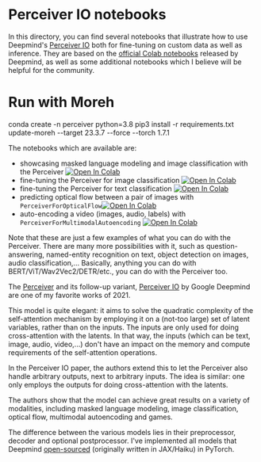 # Perceiver IO notebooks
In this directory, you can find several notebooks that illustrate how to use Deepmind's [Perceiver IO](https://arxiv.org/abs/2107.14795) both for fine-tuning on custom data as well as inference. They are based on the [official Colab notebooks](https://github.com/deepmind/deepmind-research/tree/master/perceiver/colabs) released by Deepmind, as well as some additional notebooks which I believe will be helpful for the community.
# Run with Moreh

conda create -n perceiver python=3.8
pip3 install -r requirements.txt
update-moreh --target 23.3.7 --force --torch 1.7.1



The notebooks which are available are:
- showcasing masked language modeling and image classification with the Perceiver [![Open In Colab](https://colab.research.google.com/assets/colab-badge.svg)](https://colab.research.google.com/github/NielsRogge/Transformers-Tutorials/blob/master/Perceiver/Perceiver_for_masked_language_modeling_and_image_classification.ipynb)
- fine-tuning the Perceiver for image classification [![Open In Colab](https://colab.research.google.com/assets/colab-badge.svg)](https://colab.research.google.com/github/NielsRogge/Transformers-Tutorials/blob/master/Perceiver/Fine_tune_the_Perceiver_for_image_classification.ipynb)
- fine-tuning the Perceiver for text classification [![Open In Colab](https://colab.research.google.com/assets/colab-badge.svg)](https://colab.research.google.com/github/NielsRogge/Transformers-Tutorials/blob/master/Perceiver/Fine_tune_Perceiver_for_text_classification.ipynb)
- predicting optical flow between a pair of images with `PerceiverForOpticalFlow`[![Open In Colab](https://colab.research.google.com/assets/colab-badge.svg)](https://colab.research.google.com/github/NielsRogge/Transformers-Tutorials/blob/master/Perceiver/Perceiver_for_Optical_Flow.ipynb)
- auto-encoding a video (images, audio, labels) with `PerceiverForMultimodalAutoencoding` [![Open In Colab](https://colab.research.google.com/assets/colab-badge.svg)](https://colab.research.google.com/github/NielsRogge/Transformers-Tutorials/blob/master/Perceiver/Perceiver_for_Multimodal_Autoencoding.ipynb)

Note that these are just a few examples of what you can do with the Perceiver. There are many more possibilities with it, such as question-answering, named-entity recognition on text, object detection on images, audio classification,... Basically, anything you can do with BERT/ViT/Wav2Vec2/DETR/etc., you can do with the Perceiver too.

The [Perceiver](https://arxiv.org/abs/2103.03206) and its follow-up variant, [Perceiver IO](https://arxiv.org/abs/2107.14795) by Google Deepmind are one of my favorite works of 2021.

This model is quite elegant: it aims to solve the quadratic complexity of the self-attention mechanism by employing it on a (not-too large) set of latent variables, rather than on the inputs.
The inputs are only used for doing cross-attention with the latents. In that way, the inputs (which can be text, image, audio, video,...) don't have an impact on the memory and compute requirements of the self-attention operations.

In the Perceiver IO paper, the authors extend this to let the Perceiver also handle arbitrary outputs, next to arbitrary inputs. The idea is similar: one only employs the outputs for doing cross-attention with the latents.

The authors show that the model can achieve great results on a variety of modalities, including masked language modeling, image classification, optical flow, multimodal autoencoding and games.

The difference between the various models lies in their preprocessor, decoder and optional postprocessor. I've implemented all models that Deepmind [open-sourced](https://github.com/deepmind/deepmind-research/tree/master/perceiver) (originally written in JAX/Haiku) in PyTorch.

